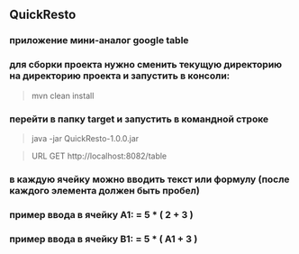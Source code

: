 ## QuickResto<br>
### приложение мини-аналог google table<br>
### для сборки проекта нужно сменить текущую директорию на директорию проекта и запустить в консоли: <br>
> mvn clean install
### перейти в папку target и запустить в командной строке<br>
> java -jar QuickResto-1.0.0.jar

> URL GET http://localhost:8082/table
### в каждую ячейку можно вводить текст или формулу (после каждого элемента должен быть пробел) <br>
### пример ввода в ячейку А1: = 5 * ( 2 + 3 )
### пример ввода в ячейку B1: = 5 * ( A1 + 3 )
